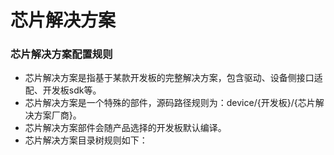 # 芯片解决方案

### 芯片解决方案配置规则

- 芯片解决方案是指基于某款开发板的完整解决方案，包含驱动、设备侧接口适配、开发板sdk等。
- 芯片解决方案是一个特殊的部件，源码路径规则为：device/{开发板}/{芯片解决方案厂商}。
- 芯片解决方案部件会随产品选择的开发板默认编译。
- 芯片解决方案目录树规则如下：
